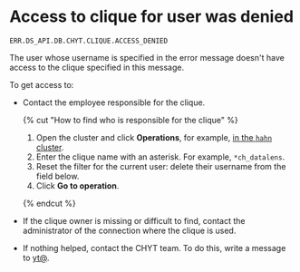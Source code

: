 # Access to clique <clique name> for user <username> was denied

`ERR.DS_API.DB.CHYT.CLIQUE.ACCESS_DENIED`

The user whose username is specified in the error message doesn't have access to the clique specified in this message.

To get access to:

* Contact the employee responsible for the clique.

   {% cut "How to find who is responsible for the clique" %}

   1. Open the cluster and click **Operations**, for example, [in the `hahn` cluster](https://yt.yandex-team.ru/hahn/operations).
   1. Enter the clique name with an asterisk. For example, `*ch_datalens`.
   1. Reset the filter for the current user: delete their username from the field below.
   1. Click **Go to operation**.

   {% endcut %}

* If the clique owner is missing or difficult to find, contact the administrator of the connection where the clique is used.
* If nothing helped, contact the CHYT team. To do this, write a message to [yt@](mailto:yt@yandex-team.ru).
